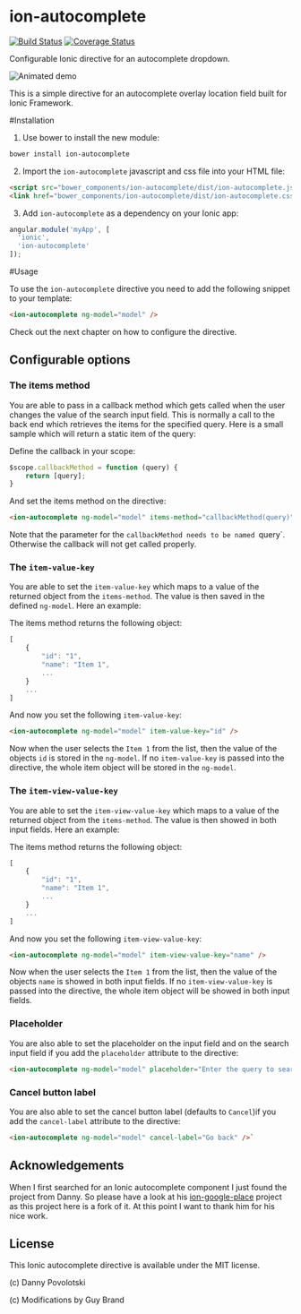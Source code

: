 ion-autocomplete
================
[![Build Status](https://travis-ci.org/guylabs/ion-autocomplete.svg?branch=master)](https://travis-ci.org/guylabs/ion-autocomplete)
[![Coverage Status](https://img.shields.io/coveralls/guylabs/ion-autocomplete.svg)](https://coveralls.io/r/guylabs/ion-autocomplete)

Configurable Ionic directive for an autocomplete dropdown.

![Animated demo](https://github.com/guylabs/ion-autocomplete/raw/master/demo.gif)

This is a simple directive for an autocomplete overlay location field built for Ionic Framework.

#Installation

1. Use bower to install the new module:
```bash
bower install ion-autocomplete
```
2. Import the `ion-autocomplete` javascript and css file into your HTML file:
```html
<script src="bower_components/ion-autocomplete/dist/ion-autocomplete.js"></script>
<link href="bower_components/ion-autocomplete/dist/ion-autocomplete.css" rel="stylesheet">
```
3. Add `ion-autocomplete` as a dependency on your Ionic app:
```javascript
angular.module('myApp', [
  'ionic',
  'ion-autocomplete'
]);
```
#Usage

To use the `ion-autocomplete` directive you need to add the following snippet to your template:
```html
<ion-autocomplete ng-model="model" />
```

Check out the next chapter on how to configure the directive.

## Configurable options

### The items method

You are able to pass in a callback method which gets called when the user changes the value of the search input field. This is
normally a call to the back end which retrieves the items for the specified query. Here is a small sample which will
return a static item of the query:

Define the callback in your scope:
```javascript
$scope.callbackMethod = function (query) {
    return [query];
}
```

And set the items method on the directive:
```html
<ion-autocomplete ng-model="model" items-method="callbackMethod(query)" />
```

Note that the parameter for the `callbackMethod needs to be named `query`. Otherwise the callback will not get called properly.

### The `item-value-key`

You are able to set the `item-value-key` which maps to a value of the returned object from the `items-method`. The value
is then saved in the defined `ng-model`. Here an example:

The items method returns the following object:
```javascript
[
    {
        "id": "1",
        "name": "Item 1",
        ...
    }
    ...
]
```

And now you set the following `item-value-key`:
```html
<ion-autocomplete ng-model="model" item-value-key="id" />
```

Now when the user selects the `Item 1` from the list, then the value of the objects `id` is stored in the `ng-model`. If
no `item-value-key` is passed into the directive, the whole item object will be stored in the `ng-model`.

### The `item-view-value-key`

You are able to set the `item-view-value-key` which maps to a value of the returned object from the `items-method`. The
value is then showed in both input fields. Here an example:

The items method returns the following object:
```javascript
[
    {
        "id": "1",
        "name": "Item 1",
        ...
    }
    ...
]
```

And now you set the following `item-view-value-key`:
```html
<ion-autocomplete ng-model="model" item-view-value-key="name" />
```

Now when the user selects the `Item 1` from the list, then the value of the objects `name` is showed in both input fields. If
no `item-view-value-key` is passed into the directive, the whole item object will be showed in both input fields.

### Placeholder

You are also able to set the placeholder on the input field and on the search input field if you add the `placeholder`
attribute to the directive:
```html
<ion-autocomplete ng-model="model" placeholder="Enter the query to search for ..." />`
```

### Cancel button label

You are also able to set the cancel button label (defaults to `Cancel`)if you add the `cancel-label` attribute to the directive:
```html
<ion-autocomplete ng-model="model" cancel-label="Go back" />`
```

## Acknowledgements

When I first searched for an Ionic autocomplete component I just found the project from Danny. So please have a look at
his [ion-google-place](https://github.com/israelidanny/ion-google-place) project as this project here is a fork of it.
At this point I want to thank him for his nice work.

## License

This Ionic autocomplete directive is available under the MIT license.

(c) Danny Povolotski

(c) Modifications by Guy Brand
